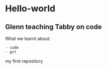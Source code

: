 # Hello-world
## Glenn teaching Tabby on code
What we learnt about:
```
- code
- git
```
my first repository
